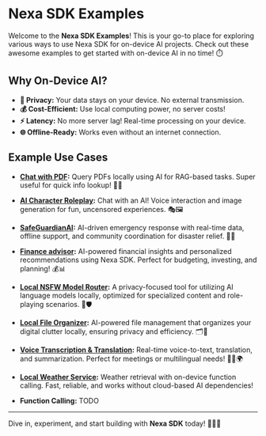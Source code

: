 # Nexa SDK Examples

Welcome to the **Nexa SDK Examples**! This is your go-to place for exploring various ways to use Nexa SDK for on-device AI projects. Check out these awesome examples to get started with on-device AI in no time! ⏱️

## Why On-Device AI? 
- **🔐 Privacy:** Your data stays on your device. No external transmission.
- **💰 Cost-Efficient:** Use local computing power, no server costs!
- **⚡ Latency:** No more server lag! Real-time processing on your device.
- **🌐 Offline-Ready:** Works even without an internet connection.

## Example Use Cases 

- **[Chat with PDF](https://github.com/NexaAI/nexa-sdk/tree/main/examples/financial-advisor):** Query PDFs locally using AI for RAG-based tasks. Super useful for quick info lookup! 📄💡

- **[AI Character Roleplay](https://github.com/NexaAI/nexa-sdk/tree/main/examples/ai_soulmate):** Chat with an AI! Voice interaction and image generation for fun, uncensored experiences. 🎭🖼️
  
- **[SafeGuardianAI](https://github.com/NexaAI/nexa-sdk/tree/main/examples/disaster_assistant):** AI-driven emergency response with real-time data, offline support, and community coordination for disaster relief. 🚨🛟

- **[Finance advisor](https://github.com/NexaAI/nexa-sdk/tree/main/examples/financial-advisor):** AI-powered financial insights and personalized recommendations using Nexa SDK. Perfect for budgeting, investing, and planning! 💰📊

- **[Local NSFW Model Router](https://github.com/NexaAI/nexa-sdk/tree/main/examples/local-nsfw-model-router):** A privacy-focused tool for utilizing AI language models locally, optimized for specialized content and role-playing scenarios. 🔄🛡️

- **[Local File Organizer](https://github.com/NexaAI/nexa-sdk/tree/main/examples/local_file_organization):** AI-powered file management that organizes your digital clutter locally, ensuring privacy and efficiency. 🗂️🤖

- **[Voice Transcription & Translation](https://github.com/NexaAI/nexa-sdk/tree/main/examples/voice_transcription):** Real-time voice-to-text, translation, and summarization. Perfect for meetings or multilingual needs! 🎤📝🌍

- **[Local Weather Service](https://github.com/NexaAI/nexa-sdk/tree/main/examples/function-calling):** Weather retrieval with on-device function calling. Fast, reliable, and works without cloud-based AI dependencies! 

- **Function Calling:** TODO

---

Dive in, experiment, and start building with **Nexa SDK** today! 🔧👨‍💻
